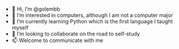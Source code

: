 - 👋 Hi, I’m @golembb
- 👀 I’m interested in computers, although I am not a computer major
- 🌱 I’m currently learning Python which is the first language I taught myself
- 💞️ I’m looking to collaborate on the road to self-study
- 📫 Welcome to communicate with me





